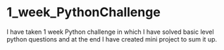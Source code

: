 # 1_week_PythonChallenge
I have taken 1 week Python challenge in which I have solved basic level python questions and at the end I have created mini project to sum it up.
